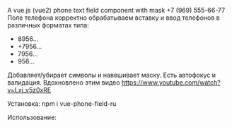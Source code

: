 A vue.js (vue2) phone text field component with mask +7 (969) 555-66-77 
Поле телефона корректно обрабатываем вставку и ввод телефонов в различных форматах типа:

- 8956...
- +7956...
- 7956...
- 956...

Добавляет/убирает символы и навешивает маску. Есть автофокус и валидация.
Вдохновлено этим видео https://www.youtube.com/watch?v=Lxj_v5z0xRE

Установка:
npm i vue-phone-field-ru

Использование:

<template>
 <phone-field v-model="phone" class="yourClasses" validate autofocus />
</template>
<script>
import phoneField from 'vue-phone-field-ru'
export default {
  data: {
    phone:'+7'
  },
  components: {
    phoneField,
  },
}
</script>    




